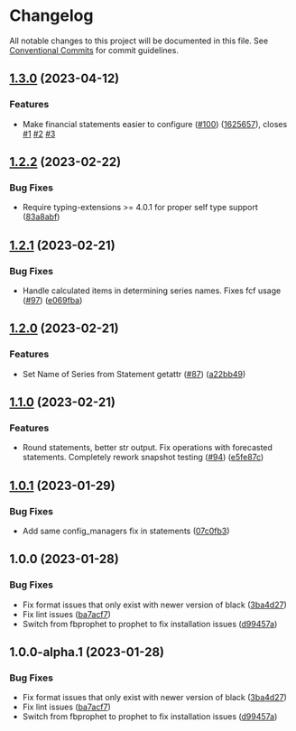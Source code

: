 # Changelog

All notable changes to this project will be documented in this file. See
[Conventional Commits](https://conventionalcommits.org) for commit guidelines.

## [1.3.0](https://github.com/nickderobertis/py-finstmt/compare/v1.2.2...v1.3.0) (2023-04-12)


### Features

* Make financial statements easier to configure ([#100](https://github.com/nickderobertis/py-finstmt/issues/100)) ([1625657](https://github.com/nickderobertis/py-finstmt/commit/162565762a2f5b64e01be8ee70eac54fc14814ad)), closes [#1](https://github.com/nickderobertis/py-finstmt/issues/1) [#2](https://github.com/nickderobertis/py-finstmt/issues/2) [#3](https://github.com/nickderobertis/py-finstmt/issues/3)

## [1.2.2](https://github.com/nickderobertis/py-finstmt/compare/v1.2.1...v1.2.2) (2023-02-22)


### Bug Fixes

* Require typing-extensions >= 4.0.1 for proper self type support ([83a8abf](https://github.com/nickderobertis/py-finstmt/commit/83a8abf297e690fb62581fc6460dcea7bd6371e4))

## [1.2.1](https://github.com/nickderobertis/py-finstmt/compare/v1.2.0...v1.2.1) (2023-02-21)


### Bug Fixes

* Handle calculated items in determining series names. Fixes fcf usage ([#97](https://github.com/nickderobertis/py-finstmt/issues/97)) ([e069fba](https://github.com/nickderobertis/py-finstmt/commit/e069fba4066c2588b76a727b39fe0d73e068eb09))

## [1.2.0](https://github.com/nickderobertis/py-finstmt/compare/v1.1.0...v1.2.0) (2023-02-21)


### Features

* Set Name of Series from Statement getattr ([#87](https://github.com/nickderobertis/py-finstmt/issues/87)) ([a22bb49](https://github.com/nickderobertis/py-finstmt/commit/a22bb49010c8306f461e5653cd6abda24b14ff8f))

## [1.1.0](https://github.com/nickderobertis/py-finstmt/compare/v1.0.1...v1.1.0) (2023-02-21)


### Features

* Round statements, better str output. Fix operations with forecasted statements. Completely rework snapshot testing ([#94](https://github.com/nickderobertis/py-finstmt/issues/94)) ([e5fe87c](https://github.com/nickderobertis/py-finstmt/commit/e5fe87ce2fdca0951ea4ee8311e5041d7d577b3e))

## [1.0.1](https://github.com/nickderobertis/py-finstmt/compare/v1.0.0...v1.0.1) (2023-01-29)


### Bug Fixes

* Add same config_managers fix in statements ([07c0fb3](https://github.com/nickderobertis/py-finstmt/commit/07c0fb3956d98b5938bde1b0eefdb6a2ff16b22a))

## 1.0.0 (2023-01-28)


### Bug Fixes

* Fix format issues that only exist with newer version of black ([3ba4d27](https://github.com/nickderobertis/py-finstmt/commit/3ba4d272b3d31aff5bb107441b390cc2610e38ff))
* Fix lint issues ([ba7acf7](https://github.com/nickderobertis/py-finstmt/commit/ba7acf7139e500815e51f0e380b3723462d6f9be))
* Switch from fbprophet to prophet to fix installation issues ([d99457a](https://github.com/nickderobertis/py-finstmt/commit/d99457a386f4d67405c0c887f5318bf9e49a2cdf))

## 1.0.0-alpha.1 (2023-01-28)


### Bug Fixes

* Fix format issues that only exist with newer version of black ([3ba4d27](https://github.com/nickderobertis/py-finstmt/commit/3ba4d272b3d31aff5bb107441b390cc2610e38ff))
* Fix lint issues ([ba7acf7](https://github.com/nickderobertis/py-finstmt/commit/ba7acf7139e500815e51f0e380b3723462d6f9be))
* Switch from fbprophet to prophet to fix installation issues ([d99457a](https://github.com/nickderobertis/py-finstmt/commit/d99457a386f4d67405c0c887f5318bf9e49a2cdf))
